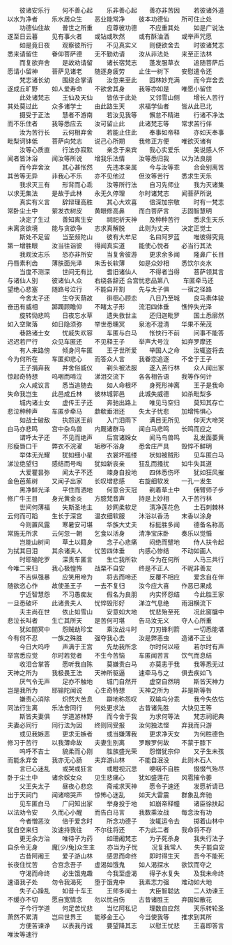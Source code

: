 <!-- { "loadSidebar": true } -->
　　彼诸安乐行　　何不善心起
　　乐非善心起　　善亦非苦因
　　若彼诸外道　　以水为净者
　　乐水居众生　　恶业能常净
　　彼本功德仙　　所可住止处
　　功德仙住故　　普世之所重
　　应尊彼功德　　不应重其处
　　如是广说法　　遂至日云暮
　　见有事火者　　或钻或吹然
　　或有酥油洒　　或举声咒愿
　　如是竟日夜　　观察彼所行
　　不见真实义　　则便欲舍去
　　时彼诸梵志　　悉来请留住
　　眷仰菩萨德　　无不勤劝请
　　汝从非法处　　来至正法林
　　而复欲弃舍　　是故劝请留
　　诸长宿梵志　　蓬发服草衣
　　追随菩萨后　　愿请小留神
　　菩萨见诸老　　随逐身疲劳
　　止住一树下　　安慰遣令还
　　梵志诸长幼　　围绕合掌请
　　汝忽来至此　　园林妙充满
　　而今弃舍去　　遂成丘旷野
　　如人爱寿命　　不欲舍其身
　　我等亦如是　　唯愿小留住
　　此处诸梵志　　王仙及天仙
　　皆依于此处　　又邻雪山侧
　　增长人苦行　　其处莫过此
　　众多诸学士　　由此路生天
　　求福学仙者　　皆从此已北
　　摄受于正法　　慧者不游南
　　若汝见我等　　懈怠不精进
　　行诸不净法　　而不乐住者
　　我等悉应去　　汝可留止此
　　此诸梵志等　　常求苦行伴
　　汝为苦行长　　云何相弃舍
　　若能止住此　　奉事如帝释
　　亦如天奉事　　毗梨诃钵低
　　菩萨向梵志　　说己心所期
　　我修正方便　　唯欲灭诸有
　　汝等心质直　　行法亦寂默
　　亲念于来宾　　我心实爱乐
　　美说感人怀　　闻者皆沐浴
　　闻汝等所说　　增我乐法情
　　汝等悉归我　　以为法良朋
　　而今弃舍汝　　其心甚怅然
　　先违本亲属　　今与汝等乖
　　合会别离苦　　其苦等无异
　　非我心不乐　　亦不见他过
　　但汝等苦行　　悉求生天乐
　　我求灭三有　　形背而心乖
　　汝等所行法　　自习先师业
　　我为灭诸集　　以求无集法
　　是故于此林　　永无久停理
　　尔时诸梵志　　闻菩萨所说
　　真实有义言　　辞辩理高胜
　　其心大欢喜　　倍深加宗敬
　　时有一梵志　　常卧尘土中
　　萦发衣树皮　　黄眼修高鼻
　　而白菩萨言　　志固智慧明
　　决定了生过　　善知离生安
　　祠祀祈天神　　及种种苦行
　　悉求生天乐　　未离贪欲境
　　能与贪欲争　　志求真解脱
　　此则为丈夫　　决定正觉士
　　斯处不足留　　当至频陀山
　　彼有大牟尼　　名曰阿罗蓝
　　唯彼得究竟　　第一增胜眼
　　汝当往诣彼　　得闻真实道
　　能使心悦者　　必当行其法
　　我观汝志乐　　恐亦非所安
　　当复舍彼游　　更求余多闻
　　隆鼻广长目　　丹唇素利齿
　　薄肤面光泽　　朱舌长软薄
　　如是众妙相　　悉饮尔炎水
　　当度不测深　　世间无有比
　　耆旧诸仙人　　不得者当得
　　菩萨领其言　　与诸仙人别
　　彼诸仙人众　　右绕各辞还
合宫忧悲品第八
　　车匿牵马还　　望绝心悲塞
　　随路号泣行　　不能自开割
　　先与太子俱　　一宿之径路
　　今舍太子还　　生夺天荫故
　　徘徊心顾恋　　八日乃至城
　　良马素体骏　　奋迅有威相
　　踯躅顾瞻仰　　不睹太子形
　　流泪四体垂　　憔悴失光泽
　　旋转恸悲鸣　　日夜忘水草
　　遗失救世主　　还归迦毗罗
　　国土悉廓然　　如入空聚落
　　如日隐须弥　　举世悉曛冥
　　泉池不澄清　　华果不荣茂
　　巷路诸士女　　忧戚失欢容
　　车匿与白马　　怅怏行不前
　　问事不能答　　迟迟若尸行
　　众见车匿还　　不见释王子
　　举声大号泣　　如弃罗摩还
　　有人来路傍　　倾身问车匿
　　王子世所爱　　举国人之命
　　汝辄盗将去　　今为何所在
　　车匿抑悲心　　而答众人言
　　我眷恋追逐　　不舍于王子
　　王子捐弃我　　并舍俗威仪
　　剃头被法服　　遂入苦行林
　　众人闻出家　　惊起奇特想
　　呜咽而啼泣　　涕泪交流下
　　各各相告语　　我等作何计
　　众人咸议言　　悉当追随去
　　如人命根坏　　身死形神离
　　王子是我命　　失命我岂生
　　此邑成丘林　　彼林城郭邑
　　此城失威德　　如杀毗梨多
　　城内诸士女　　虚传王子还
　　奔驰出路上　　唯见马空归
　　莫知其存亡　　悲泣种种声
　　车匿步牵马　　歔欷垂泪还
　　失太子忧悲　　加增怖惧心
　　如战士破敌　　执怨送王前
　　入门泪雨下　　满目无所见
　　仰天大啼哭　　白马亦悲鸣
　　宫中杂鸟兽　　内厩诸群马
　　闻白马悲鸣　　长鸣而应之
　　谓呼太子还　　不见而绝声
　　后宫诸婇女　　闻马鸟兽鸣
　　乱发面萎黄　　形瘦唇口干
　　弊衣不浣濯　　垢秽不浴身
　　悉舍庄严具　　毁悴不鲜明
　　举体无光耀　　犹如细小星
　　衣裳坏褴缕　　状如被贼形
　　见车匿白马　　涕泣绝望归
　　感结而号啕　　犹如新丧亲
　　狂乱而搔扰　　如牛失其道
　　大爱瞿昙弥　　闻太子不还
　　竦身自投地　　四体悉伤坏
　　犹如狂风摧　　金色芭蕉树
　　又闻子出家　　长叹增悲感
　　右旋细软发　　一孔一发生
　　黑净鲜光泽　　平住而洒地
　　何意合天冠　　剃着草土中
　　佣臂师子步　　修广牛王目
　　身光黄金炎　　方臆梵音声
　　持是上妙相　　入于苦行林
　　世间何薄福　　失斯圣地主
　　妙网柔软足　　清净莲花色
　　土石刺棘林　　云何而可蹈
　　生长于深宫　　温衣细软服
　　沐浴以香汤　　末香以涂身
　　今则置风露　　寒暑安可堪
　　华族大丈夫　　标挺胜多闻
　　德备名称高　　常施无所求
　　云何忽一朝　　乞食以活身
　　清净宝床卧　　奏乐以觉惛
　　岂能山树间　　草土以籍身
　　念子心悲痛　　闷绝而躄地
　　侍人扶令起　　为拭其目泪
　　其余诸夫人　　忧苦四体垂
　　内感心惨结　　不动如画人
　　时耶输陀罗　　深责车匿言
　　生亡我所钦　　今为在何所
　　人马三共行　　今唯二来归
　　我心极惶怖　　战栗不自安
　　终是不正人　　不昵非善友
　　不吉纵强暴　　应笑用啼为
　　将去而啼还　　反覆不相应
　　爱念自在伴　　随欲恣心作
　　故使圣王子　　一去不复归
　　汝今应大喜　　作恶已果成
　　宁近智慧怨　　不习愚痴友
　　假名为良朋　　内实怀怨结
　　今此胜王家　　一旦悉破坏
　　此诸贵夫人　　忧悴毁形好
　　涕泣气息绝　　雨泪横流下
　　夫主尚在世　　依止如雪山
　　安意如大地　　忧悲殆至死
　　况此窗牖中　　悲泣长叫者
　　生亡其所天　　是苦何可堪
　　告马汝无义　　夺人心所重
　　犹如闇冥中　　怨贼劫珍宝
　　乘汝战斗时　　刀刃锋利箭
　　一切悉能堪　　今有何不忍
　　一族之殊胜　　强夺我心去
　　汝是弊恶虫　　造诸不正业
　　今日大呜呼　　声满于王宫
　　先劫我所念　　尔时何以哑
　　若尔时有声　　举宫悉应觉
　　尔时若觉者　　不生今苦恼
　　车匿闻苦言　　饮气而息结
　　收泪合掌答　　愿听我自陈
　　莫嫌责白马　　亦莫恚于我
　　我等悉无过　　天神之所为
　　我极畏王法　　天神所驱逼
　　速牵马与之　　俱去疾如飞
　　厌气令无声　　足亦不触地
　　城门自然开　　虚空自然明
　　斯皆天神力　　岂是我所为
　　耶输陀闻说　　心生奇特想
　　天神之所为　　非是斯等咎
　　嫌责心消除　　炽然大苦息
　　躃地称怨叹　　双输鸟分乖
　　我今失依怙　　同法行生离
　　乐法舍同行　　何处更求法
　　古昔诸先胜　　大快见王等
　　斯皆夫妻俱　　学道游林野
　　而今舍于我　　为求何等法
　　梵志祠祀典　　夫妻必同行
　　同行法为因　　终则同受报
　　汝何独法悭　　弃我而只游
　　或见我嫉恶　　更求无嫉者
　　或当嫌薄我　　更求净天女
　　为何胜德色　　修习于苦行
　　以我薄命故　　夫妻生别离
　　罗睺罗何故　　不蒙于膝下
　　呜呼不吉士　　貌柔而心刚
　　胜族盛光荣　　怨憎犹宗仰
　　又子生未孩　　而能永弃舍
　　我亦无心肠　　夫弃游山林
　　不能自泯没　　此则木石人
　　言已心迷乱　　或哭或狂言
　　或瞪视沉思　　哽咽不自胜
　　惙惙气殆尽　　卧于尘土中
　　诸余婇女众　　见生悲痛心
　　犹如盛莲花　　风雹摧令萎
　　父王失太子　　昼夜心悲恋
　　斋戒求天神　　愿令子速还
　　发愿祈请已　　出于天祠门
　　闻诸啼哭声　　惊怖心迷乱
　　如天大雷震　　群象乱奔驰
　　见车匿白马　　广问知出家
　　举身投于地　　如崩帝释幢
　　诸臣徐扶起　　以法劝令安
　　久而心小醒　　而告白马言
　　我数乘汝战　　每念汝有功
　　今者憎恶汝　　倍于爱念时
　　所念功德子　　汝辄运令去
　　掷着山林中　　犹自空来归
　　汝速持我往　　不尔往将还
　　不为此二者　　我命将不存
　　更无余方治　　唯待子为药
　　如珊阇梵志　　为子死杀身
　　我失行法子　　自杀令无身
　　魔[少/兔]众生主　　亦当为子忧
　　况复我常人　　失子能自安
　　古昔阿阇王　　爱子游山林
　　感思而命终　　即时得生天
　　吾今不能死　　长夜住忧苦
　　合宫念吾子　　虚渴如饿鬼
　　如人渴探水　　欲饮而夺之
　　守渴而命终　　必生饿鬼趣
　　今我至虚渴　　得子水复失
　　及我未命终　　速语我子处
　　勿令我渴死　　堕于饿鬼中
　　我素志力强　　难动如大地
　　失子心躁乱　　如昔十车王
　　王师多闻士　　大臣智聪达
　　二人劝谏王　　不缓亦不切
　　愿自宽情念　　勿以忧自伤
　　古昔诸胜王　　弃国如散花
　　子今行学道　　何足苦忧悲
　　当忆阿私记　　理数自应然
　　天乐转轮圣　　萧然不累清
　　岂曰世界王　　能移金王心
　　今当使我等　　推求到其所
　　方便苦谏诤　　以表我丹诚
　　要望降其志　　以慰王忧悲
　　王喜即答言　　唯汝等速行
